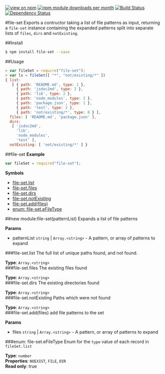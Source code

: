 [![view on npm](http://img.shields.io/npm/v/file-set.svg)](https://www.npmjs.org/package/file-set)
[![npm module downloads per month](http://img.shields.io/npm/dm/file-set.svg)](https://www.npmjs.org/package/file-set)
[![Build Status](https://travis-ci.org/75lb/file-set.svg?branch=master)](https://travis-ci.org/75lb/file-set)
[![Dependency Status](https://david-dm.org/75lb/file-set.svg)](https://david-dm.org/75lb/file-set)

#file-set
Exports a contructor taking a list of file patterns as input, returning a `file-set` instance containing the expanded patterns split into separate lists of `files`, `dirs` and `notExisting`.

##Install
```sh
$ npm install file-set --save
```

##Usage
```js
> var fileSet = require("file-set");
> var ls = fileSet([ "*", "not/existing/*" ])
{ list:
   [ { path: 'README.md', type: 1 },
     { path: 'jsdoc2md', type: 2 },
     { path: 'lib', type: 2 },
     { path: 'node_modules', type: 2 },
     { path: 'package.json', type: 1 },
     { path: 'test', type: 2 },
     { path: 'not/existing/*', type: 0 } ],
  files: [ 'README.md', 'package.json' ],
  dirs:
   [ 'jsdoc2md',
     'lib',
     'node_modules',
     'test' ],
  notExisting: [ 'not/existing/*' ] }
```

<a name="module_file-set"></a>
##file-set
**Example**  
```js
var fileSet = require("file-set");
```

**Symbols**

* [file-set.list](#module_file-set#list)
* [file-set.files](#module_file-set#files)
* [file-set.dirs](#module_file-set#dirs)
* [file-set.notExisting](#module_file-set#notExisting)
* [file-set.add(files)](#module_file-set#add)
* [enum: file-set.eFileType](#module_file-set.eFileType)

<a name="module_file-set"></a>
##new module:file-set(patternList)
Expands a list of file patterns

**Params**

- patternList `string` | `Array.<string>` - A pattern, or array of patterns to expand

<a name="module_file-set#list"></a>
###file-set.list
The full list of unique paths found, and not found.

**Type**: `Array.<string>`  
<a name="module_file-set#files"></a>
###file-set.files
The existing files found

**Type**: `Array.<string>`  
<a name="module_file-set#dirs"></a>
###file-set.dirs
The existing directories found

**Type**: `Array.<string>`  
<a name="module_file-set#notExisting"></a>
###file-set.notExisting
Paths which were not found

**Type**: `Array.<string>`  
<a name="module_file-set#add"></a>
###file-set.add(files)
add file patterns to the set

**Params**

- files `string` | `Array.<string>` - A pattern, or array of patterns to expand

<a name="module_file-set.eFileType"></a>
###enum: file-set.eFileType
Enum for the `type` value of each record in `fileSet.list`

**Type**: `number`  
**Properties**: `NOEXIST`, `FILE`, `DIR`  
**Read only**: true  

